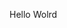 Hello Wolrd






































































































































































































































































































































































































































































































































































































































































































































































































































































































































































































































































































































































































































































































































































































































































































































































































































































































































































































































































































































































































































































































































































































































































































